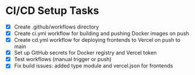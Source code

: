# CI/CD Setup Tasks

- [x] Create .github/workflows directory
- [x] Create ci.yml workflow for building and pushing Docker images on push
- [x] Create cd.yml workflow for deploying frontends to Vercel on push to main
- [x] Set up GitHub secrets for Docker registry and Vercel token
- [x] Test workflows (manual trigger or push)
- [x] Fix build issues: added type module and vercel.json for frontends
